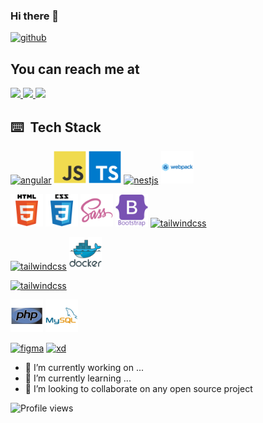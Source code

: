 ### Hi there 👋
[<img src='https://cdn.jsdelivr.net/npm/simple-icons@3.0.1/icons/github.svg' alt='github' height='18'>](https://github.com/saeidi-dev) 

## You can reach me at
<a href="www.linkedin.com/in/saeidi-dev" target="_blank">
  <img src="https://img.icons8.com/fluent/48/000000/linkedin.png" />
</a>
<a href="https://twitter.com/saeidi-dev" target="_blank">
  <img src="https://img.icons8.com/fluent/48/000000/twitter.png" />
</a>
<a href="mailto:saeidi.dev@gmail.com" target="_blank">
  <img src="https://img.icons8.com/fluent/48/000000/gmail.png" height='48' />
</a>

## ⌨️ &nbsp;Tech Stack
[<img src='https://angular.io/assets/images/logos/angular/angular.svg' alt='angular' height='52'>](https://angular.io) 
[<img src='https://raw.githubusercontent.com/devicons/devicon/master/icons/javascript/javascript-original.svg' alt='javascript' height='52'>](https://developer.mozilla.org/en-US/docs/Web/JavaScript) 
[<img src='https://raw.githubusercontent.com/devicons/devicon/master/icons/typescript/typescript-original.svg' alt='typescript' height='52'>](https://www.typescriptlang.org/) 
[<img src='https://assets.zabbix.com/img/brands/nodejs.svg' alt='nestjs' height='52'>](https://nodejs.org/en/)
[<img src='https://raw.githubusercontent.com/devicons/devicon/d00d0969292a6569d45b06d3f350f463a0107b0d/icons/webpack/webpack-original-wordmark.svg' alt='webpack' height='52'>](https://webpack.js.org)


[<img src='https://raw.githubusercontent.com/devicons/devicon/master/icons/html5/html5-original-wordmark.svg' alt='html5' height='52'>](https://www.w3.org/html/) 
[<img src='https://raw.githubusercontent.com/devicons/devicon/master/icons/css3/css3-original-wordmark.svg' alt='css3' height='52'>](https://www.w3schools.com/css/) 
[<img src='https://raw.githubusercontent.com/devicons/devicon/master/icons/sass/sass-original.svg' alt='css3' height='52'>](https://sass-lang.com)
[<img src='https://raw.githubusercontent.com/devicons/devicon/master/icons/bootstrap/bootstrap-plain-wordmark.svg' alt='bootstrap' height='52'>](https://getbootstrap.com)
[<img src='https://www.vectorlogo.zone/logos/tailwindcss/tailwindcss-icon.svg' alt='tailwindcss' height='52'>](https://tailwindcss.com/)

[<img src='https://www.vectorlogo.zone/logos/git-scm/git-scm-icon.svg' alt='tailwindcss' height='52'>](https://git-scm.com/)
[<img src='https://raw.githubusercontent.com/devicons/devicon/master/icons/docker/docker-original-wordmark.svg' alt='tailwindcss' height='52'>](https://www.docker.com/)

[<img src='https://raw.githubusercontent.com/simple-icons/simple-icons/6e46ec1fc23b60c8fd0d2f2ff46db82e16dbd75f/icons/cypress.svg' alt='tailwindcss' height='52'>](https://www.cypress.io)

[<img src='https://raw.githubusercontent.com/devicons/devicon/master/icons/php/php-original.svg' alt='tailwindcss' height='52'>](https://www.php.net)
[<img src='https://raw.githubusercontent.com/devicons/devicon/master/icons/mysql/mysql-original-wordmark.svg' alt='mysql' height='52'>](https://www.mysql.com/)

[<img src='https://www.vectorlogo.zone/logos/figma/figma-icon.svg' alt='figma' height='52'>](https://www.figma.com/)
[<img src='https://cdn.worldvectorlogo.com/logos/adobe-xd.svg' alt='xd' height='52'>](https://www.adobe.com/products/xd.html)


- 🔭 I’m currently working on ...
- 🌱 I’m currently learning ...
- 👯 I’m looking to collaborate on any open source project


![Profile views](https://gpvc.arturio.dev/saeidi-dev) 
